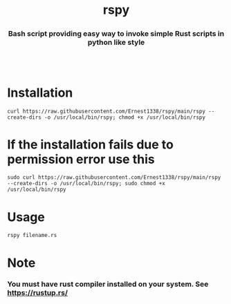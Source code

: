 <h1><p align=center>rspy</p></h1>
<h3><p align=center>Bash script providing easy way to invoke simple Rust scripts in python like style</p></h3>
<br \><br \>

# Installation
```
curl https://raw.githubusercontent.com/Ernest1338/rspy/main/rspy --create-dirs -o /usr/local/bin/rspy; chmod +x /usr/local/bin/rspy
```

# If the installation fails due to permission error use this
```
sudo curl https://raw.githubusercontent.com/Ernest1338/rspy/main/rspy --create-dirs -o /usr/local/bin/rspy; sudo chmod +x /usr/local/bin/rspy
```

# Usage
```
rspy filename.rs
```
# Note
### You must have rust compiler installed on your system. See https://rustup.rs/

